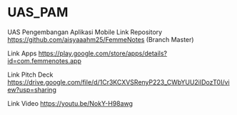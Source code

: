 # UAS_PAM
UAS Pengembangan Aplikasi Mobile
Link Repository
https://github.com/aisyaaahm25/FemmeNotes
(Branch Master)

Link Apps
https://play.google.com/store/apps/details?id=com.femmenotes.app

Link Pitch Deck
https://drive.google.com/file/d/1Cr3KCXVSRenyP223_CWbYUU2iIDozT0I/view?usp=sharing

Link Video
https://youtu.be/NokY-H98awg
